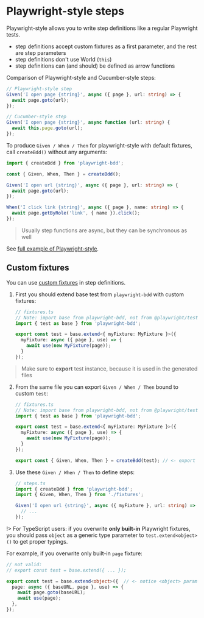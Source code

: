 # Playwright-style steps
Playwright-style allows you to write step definitions like a regular Playwright tests.

* step definitions accept custom fixtures as a first parameter, and the rest are step parameters
* step definitions don't use World (`this`)
* step definitions can (and should) be defined as arrow functions

Comparison of Playwright-style and Cucumber-style steps:
```ts
// Playwright-style step
Given('I open page {string}', async ({ page }, url: string) => {
  await page.goto(url);
});

// Cucumber-style step
Given('I open page {string}', async function (url: string) {
  await this.page.goto(url);
});
```

To produce `Given / When / Then` for playwright-style with default fixtures, call `createBdd()` without any arguments:

```ts
import { createBdd } from 'playwright-bdd';

const { Given, When, Then } = createBdd();

Given('I open url {string}', async ({ page }, url: string) => {
  await page.goto(url);
});

When('I click link {string}', async ({ page }, name: string) => {
  await page.getByRole('link', { name }).click();
});
```

> Usually step functions are async, but they can be synchronous as well

See [full example of Playwright-style](https://github.com/vitalets/playwright-bdd/tree/main/examples/basic-cjs).

## Custom fixtures
You can use [custom fixtures](https://playwright.dev/docs/test-fixtures#with-fixtures) in step definitions.

1. First you should extend base test from `playwright-bdd` with custom fixtures:
    ```ts
    // fixtures.ts
    // Note: import base from playwright-bdd, not from @playwright/test!
    import { test as base } from 'playwright-bdd';

    export const test = base.extend<{ myFixture: MyFixture }>({
      myFixture: async ({ page }, use) => {
        await use(new MyFixture(page));
      }
    });
    ```
  > Make sure to **export** test instance, because it is used in the generated files

2. From the same file you can export `Given / When / Then` bound to custom `test`:
    ```ts
    // fixtures.ts
    // Note: import base from playwright-bdd, not from @playwright/test!
    import { test as base } from 'playwright-bdd';

    export const test = base.extend<{ myFixture: MyFixture }>({
      myFixture: async ({ page }, use) => {
        await use(new MyFixture(page));
      }
    });

    export const { Given, When, Then } = createBdd(test); // <- export Given, When, Then
    ```

3. Use these `Given / When / Then` to define steps:
    ```ts
    // steps.ts
    import { createBdd } from 'playwright-bdd';
    import { Given, When, Then } from './fixtures';

    Given('I open url {string}', async ({ myFixture }, url: string) => { 
      // ... 
    });
    ```

!> For TypeScript users: if you overwrite **only built-in** Playwright fixtures, you should pass `object` as a generic type parameter to `test.extend<object>()` to get proper typings.

For example, if you overwrite only built-in `page` fixture:
```ts
// not valid: 
// export const test = base.extend({ ... });

export const test = base.extend<object>({  // <- notice <object> param
  page: async ({ baseURL, page }, use) => {
    await page.goto(baseURL);
    await use(page);
  },
});
```
